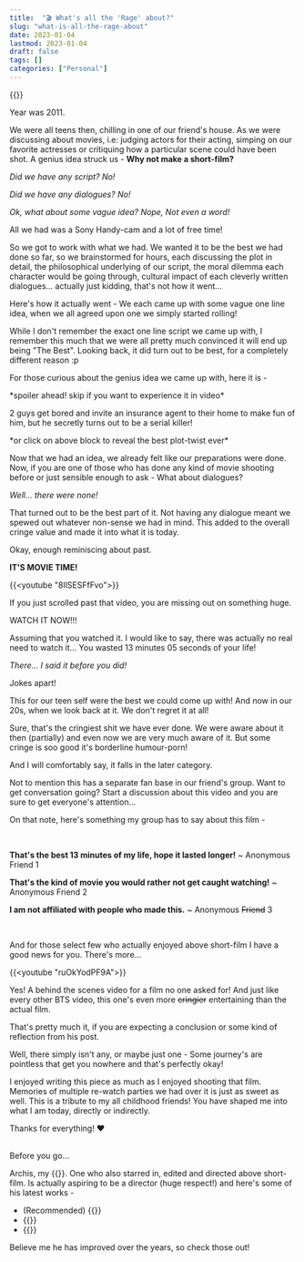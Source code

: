 ```yaml
---
title:  "🎬 What's all the 'Rage' about?"
slug: "what-is-all-the-rage-about"
date: 2023-01-04
lastmod: 2023-01-04
draft: false
tags: []
categories: ["Personal"]
---
```


<style>
main#content .spoiler {
    color: darkgrey;
    background: darkgrey;
}

main#content .spoiler:hover {
    background: rgba(0, 0, 0, 0);
}
</style>

{{<banner caption="Generated by dall.e with prompt: '3 boys shooting a film indoors, old grainy photo'">}}

Year was 2011. 

We were all teens then, chilling in one of our friend's house. As we were discussing about movies, i.e: judging actors for their acting, simping on our favorite actresses or critiquing how a particular scene could have been shot. A genius idea struck us - **Why not make a short-film?**

*Did we have any script? No!* 

*Did we have any dialogues? No!*

*Ok, what about some vague idea? Nope, Not even a word!*

All we had was a Sony Handy-cam and a lot of free time!

So we got to work with what we had. We wanted it to be the best we had done so far, so we brainstormed for hours, each discussing the plot in detail, the philosophical underlying of our script, the moral dilemma each character would be going through, cultural impact of each cleverly written dialogues... actually just kidding, that's not how it went...

Here's how it actually went - We each came up with some vague one line idea, when we all agreed upon one we simply started rolling!

While I don't remember the exact one line script we came up with, I remember this much that we were all pretty much convinced it will end up being "The Best". Looking back, it did turn out to be best, for a completely different reason :p

For those curious about the genius idea we came up with, here it is - 

\*spoiler ahead! skip if you want to experience it in video\* 

<p class="spoiler"> 2 guys get bored and invite an insurance agent to their home to make fun of him, but he secretly turns out to be a serial killer! </p>

\*or click on above block to reveal the best plot-twist ever\*

Now that we had an idea, we already felt like our preparations were done. Now, if you are one of those who has done any kind of movie shooting before or just sensible enough to ask - What about dialogues? 

*Well... there were none!* 

That turned out to be the best part of it. Not having any dialogue meant we spewed out whatever non-sense we had in mind. This added to the overall cringe value and made it into what it is today.

Okay, enough reminiscing about past. 

**IT'S MOVIE TIME!**

{{<youtube "8IlSESFfFvo">}}

If you just scrolled past that video, you are missing out on something huge. 

WATCH IT NOW!!! 

Assuming that you watched it. I would like to say, there was actually no real need to watch it... You wasted 13 minutes 05 seconds of your life! 

*There... I said it before you did!*

Jokes apart! 

This for our teen self were the best we could come up with! And now in our 20s, when we look back at it. We don't regret it at all!

Sure, that's the cringiest shit we have ever done. We were aware about it then (partially) and even now we are very much aware of it. But some cringe is soo good it's borderline humour-porn! 

And I will comfortably say, it falls in the later category.

Not to mention this has a separate fan base in our friend's group. Want to get conversation going? Start a discussion about this video and you are sure to get everyone's attention...

On that note, here's something my group has to say about this film -

<br>

**That's the best 13 minutes of my life, hope it lasted longer!** ~ Anonymous Friend 1

**That's the kind of movie you would rather not get caught watching!** ~ Anonymous Friend 2

**I am not affiliated with people who made this.** ~ Anonymous ~~Friend~~ 3

<br>

And for those select few who actually enjoyed above short-film I have a good news for you. There's more...

{{<youtube "ruOkYodPF9A">}}

Yes! A behind the scenes video for a film no one asked for! And just like every other BTS video, this one's even more ~~cringier~~ entertaining than the actual film.

That's pretty much it, if you are expecting a conclusion or some kind of reflection from his post. 

Well, there simply isn't any, or maybe just one - Some journey's are pointless that get you nowhere and that's perfectly okay!

I enjoyed writing this piece as much as I enjoyed shooting that film. Memories of multiple re-watch parties we had over it is just as sweet as well. This is a tribute to my all childhood friends! You have shaped me into what I am today, directly or indirectly. 

Thanks for everything! ❤️

<br>
Before you go...

Archis, my {{<newtabref title="friend" href="https://www.urbandictionary.com/define.php?term=Best%20Friend" >}}. One who also starred in, edited and directed above short-film. Is actually aspiring to be a director (huge respect!) and here's some of his latest works -

- (Recommended) {{<newtabref title="Watching | Award Winning Cosmic Horror Short Film" href="https://youtu.be/Pq_jHhfwMGU">}}
- {{<newtabref title="Dread | Short film | Thriller" href="https://youtu.be/cU-sEhwyoFg">}}
- {{<newtabref title=" TOHFA | Short film | A Social Message" href="https://youtu.be/8oNJX2wTWh8">}}

Believe me he has improved over the years, so check those out!